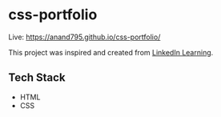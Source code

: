 # css-portfolio

Live: https://anand795.github.io/css-portfolio/

This project was inspired and created from [LinkedIn Learning](https://www.linkedin.com/learning-login/share?account=81099860&amp;forceAccount=false&amp;redirect=https%3A%2F%2Fwww.linkedin.com%2Flearning%2Fcss-essential-training-3%3Ftrk%3Dshare_ent_url%26shareId%3DsAmEmaofSNuNGMTd%252BX99kg%253D%253D).

## Tech Stack 
* HTML 
* CSS
